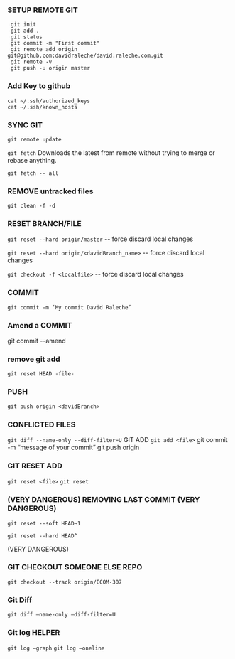 ### SETUP REMOTE GIT
```
 git init
 git add .
 git status
 git commit -m "First commit"
 git remote add origin git@github.com:davidraleche/david.raleche.com.git
 git remote -v
 git push -u origin master
```
 
 ### Add Key to github
```
cat ~/.ssh/authorized_keys 
cat ~/.ssh/known_hosts 
```

### SYNC GIT
`git remote update`

`git fetch`
Downloads the latest from remote without trying to merge or rebase anything.

`git fetch -- all`

### REMOVE untracked files
`git clean -f -d  `

### RESET BRANCH/FILE
`git reset --hard origin/master` 
 --  force discard local changes

`git reset --hard origin/<davidBranch_name>` 
--  force discard local changes

`git checkout -f <localfile>` 
-- force discard local changes

### COMMIT
`git commit -m ‘My commit David Raleche’`

### Amend a COMMIT
git commit --amend

### remove git add 
`git reset HEAD -file-`

### PUSH 
`git push origin <davidBranch>`

### CONFLICTED FILES
`git diff --name-only --diff-filter=U`
GIT ADD
`git add <file>`
git commit -m “message of your commit”
git push origin  <branch>

### GIT RESET ADD
`git reset <file>`
`git reset`
### (VERY DANGEROUS) REMOVING LAST COMMIT (VERY DANGEROUS)

`git reset --soft HEAD~1`

`git reset --hard HEAD^`

(VERY DANGEROUS)

### GIT CHECKOUT SOMEONE ELSE REPO
`git checkout --track origin/ECOM-307`



### Git Diff
`git diff –name-only –diff-filter=U`



### Git log HELPER

`git log –graph` 
`git log –oneline`


